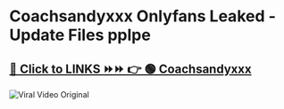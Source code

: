 
 # Coachsandyxxx Onlyfans Leaked - Update Files pplpe

## <h2><a href="https://clipsfans.com/Coachsandyxxx&ref=git">🔗 Click to LINKS ⏩⏩ 👉 🟢 Coachsandyxxx </a></h2>

<a href="https://clipsfans.com/Coachsandyxxx&ref=git" rel="nofollow" data-target="animated-image.originalLink"><img src="https://i.ibb.co.com/xMMVF88/686577567.gif" alt="Viral Video Original" style="max-width: 100%; display: inline-block;" data-target="animated-image.originalImage"></a>

